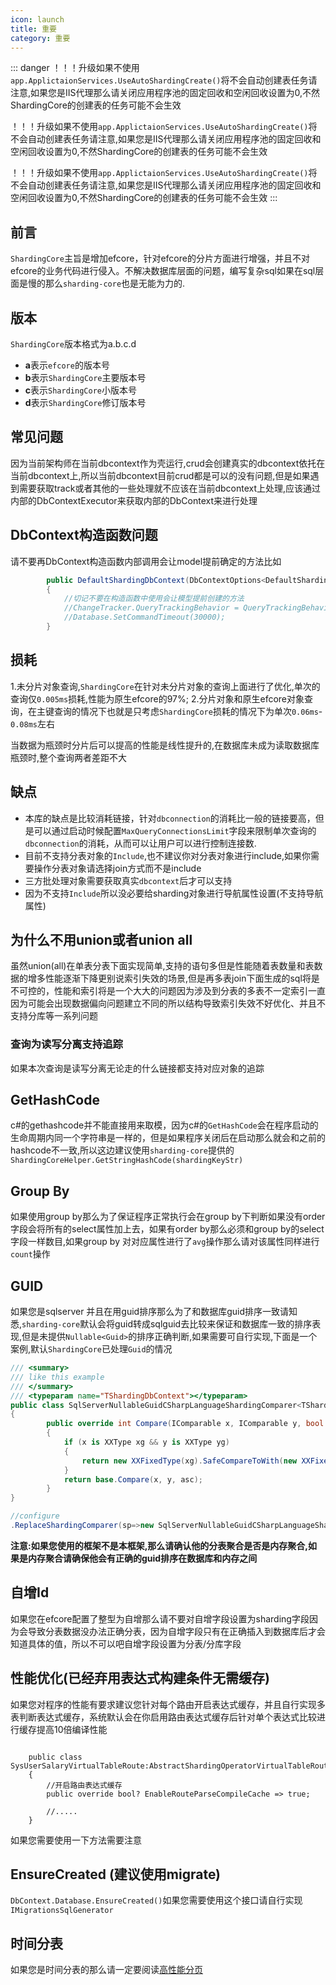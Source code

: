 ```yaml
---
icon: launch
title: 重要
category: 重要
---
```




::: danger
！！！升级如果不使用`app.ApplictaionServices.UseAutoShardingCreate()`将不会自动创建表任务请注意,如果您是IIS代理那么请关闭应用程序池的固定回收和空闲回收设置为0,不然ShardingCore的创建表的任务可能不会生效

！！！升级如果不使用`app.ApplictaionServices.UseAutoShardingCreate()`将不会自动创建表任务请注意,如果您是IIS代理那么请关闭应用程序池的固定回收和空闲回收设置为0,不然ShardingCore的创建表的任务可能不会生效

！！！升级如果不使用`app.ApplictaionServices.UseAutoShardingCreate()`将不会自动创建表任务请注意,如果您是IIS代理那么请关闭应用程序池的固定回收和空闲回收设置为0,不然ShardingCore的创建表的任务可能不会生效
:::

## 前言
`ShardingCore`主旨是增加efcore，针对efcore的分片方面进行增强，并且不对efcore的业务代码进行侵入。不解决数据库层面的问题，编写复杂sql如果在sql层面是慢的那么`sharding-core`也是无能为力的.

## 版本
`ShardingCore`版本格式为a.b.c.d

- **a**表示`efcore`的版本号
- **b**表示`ShardingCore`主要版本号
- **c**表示`ShardingCore`小版本号
- **d**表示`ShardingCore`修订版本号

## 常见问题
因为当前架构师在当前dbcontext作为壳运行,crud会创建真实的dbcontext依托在当前dbcontext上,所以当前dbcontext目前crud都是可以的没有问题,但是如果遇到需要获取track或者其他的一些处理就不应该在当前dbcontext上处理,应该通过内部的DbContextExecutor来获取内部的DbContext来进行处理

## DbContext构造函数问题
请不要再DbContext构造函数内部调用会让model提前确定的方法比如
```c#
        public DefaultShardingDbContext(DbContextOptions<DefaultShardingDbContext> options) : base(options)
        {
            //切记不要在构造函数中使用会让模型提前创建的方法
            //ChangeTracker.QueryTrackingBehavior = QueryTrackingBehavior.NoTracking;
            //Database.SetCommandTimeout(30000);
        }
```

## 损耗
1.未分片对象查询,`ShardingCore`在针对未分片对象的查询上面进行了优化,单次的查询仅`0.005ms`损耗,性能为原生efcore的97%;
2.分片对象和原生efcore对象查询，在主键查询的情况下也就是只考虑`ShardingCore`损耗的情况下为单次`0.06ms`-`0.08ms`左右

当数据为瓶颈时分片后可以提高的性能是线性提升的,在数据库未成为读取数据库瓶颈时,整个查询两者差距不大

## 缺点
- 本库的缺点是比较消耗链接，针对`dbconnection`的消耗比一般的链接要高，但是可以通过启动时候配置`MaxQueryConnectionsLimit`字段来限制单次查询的`dbconnection`的消耗，从而可以让用户可以进行控制连接数.
- 目前不支持分表对象的`Include`,也不建议你对分表对象进行include,如果你需要操作分表对象请选择join方式而不是include
- 三方批处理对象需要获取真实`dbcontext`后才可以支持
- 因为不支持`Include`所以没必要给sharding对象进行导航属性设置(不支持导航属性)

## 为什么不用union或者union all
虽然union(all)在单表分表下面实现简单,支持的语句多但是性能随着表数量和表数据的增多性能逐渐下降更别说索引失效的场景,但是再多表join下面生成的sql将是不可控的，性能和索引将是一个大大的问题因为涉及到分表的多表不一定索引一直因为可能会出现数据偏向问题建立不同的所以结构导致索引失效不好优化、并且不支持分库等一系列问题

### 查询为读写分离支持追踪
如果本次查询是读写分离无论走的什么链接都支持对应对象的追踪

## GetHashCode
c#的gethashcode并不能直接用来取模，因为c#的`GetHashCode`会在程序启动的生命周期内同一个字符串是一样的，但是如果程序关闭后在启动那么就会和之前的hashcode不一致,所以这边建议使用`sharding-core`提供的`ShardingCoreHelper.GetStringHashCode(shardingKeyStr)`

## Group By

如果使用group by那么为了保证程序正常执行会在group by下判断如果没有order字段会将所有的select属性加上去，如果有order by那么必须和group by的select字段一样数目,如果group by 对对应属性进行了`avg`操作那么请对该属性同样进行`count`操作

## GUID
如果您是sqlserver 并且在用guid排序那么为了和数据库guid排序一致请知悉,`sharding-core`默认会将guid转成sqlguid去比较来保证和数据库一致的排序表现,但是未提供`Nullable<Guid>`的排序正确判断,如果需要可自行实现,下面是一个案例,默认`ShardingCore`已处理`Guid`的情况
```csharp
/// <summary>
/// like this example
/// </summary>
/// <typeparam name="TShardingDbContext"></typeparam>
public class SqlServerNullableGuidCSharpLanguageShardingComparer<TShardingDbContext>:CSharpLanguageShardingComparer<TShardingDbContext> where TShardingDbContext : DbContext, IShardingDbContext
{
        public override int Compare(IComparable x, IComparable y, bool asc)
        {
            if (x is XXType xg && y is XXType yg)
            {
                return new XXFixedType(xg).SafeCompareToWith(new XXFixedType(yg), asc);
            }
            return base.Compare(x, y, asc);
        }
}

//configure
.ReplaceShardingComparer(sp=>new SqlServerNullableGuidCSharpLanguageShardingComparer<DefaultShardingDbContext>())
```
**注意:如果您使用的框架不是本框架,那么请确认他的分表聚合是否是内存聚合,如果是内存聚合请确保他会有正确的guid排序在数据库和内存之间**

## 自增Id
如果您在efcore配置了整型为自增那么请不要对自增字段设置为sharding字段因为会导致分表数据没办法正确分表，因为自增字段只有在正确插入到数据库后才会知道具体的值，所以不可以吧自增字段设置为分表/分库字段

## 性能优化(已经弃用表达式构建条件无需缓存)
如果您对程序的性能有要求建议您针对每个路由开启表达式缓存，并且自行实现多表判断表达式缓存，系统默认会在你启用路由表达式缓存后针对单个表达式比较进行缓存提高10倍编译性能

```csharps

    public class SysUserSalaryVirtualTableRoute:AbstractShardingOperatorVirtualTableRoute<SysUserSalary,int>
    {
        //开启路由表达式缓存
        public override bool? EnableRouteParseCompileCache => true;

        //.....
    }
```


如果您需要使用一下方法需要注意
## EnsureCreated (建议使用migrate)
`DbContext.Database.EnsureCreated()`如果您需要使用这个接口请自行实现`IMigrationsSqlGenerator`

## 时间分表
如果您是时间分表的那么请一定要阅读[高性能分页](/sharding-core-doc/adv/pagination)